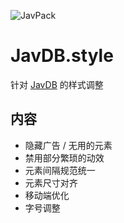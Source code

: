 ![JavPack](https://raw.githubusercontent.com/bolin-dev/JavPack/main/static/logo.png "logo")

# JavDB.style

针对 [JavDB](https://javdb.com/) 的样式调整

## 内容

- 隐藏广告 / 无用的元素
- 禁用部分繁琐的动效
- 元素间隔规范统一
- 元素尺寸对齐
- 移动端优化
- 字号调整
